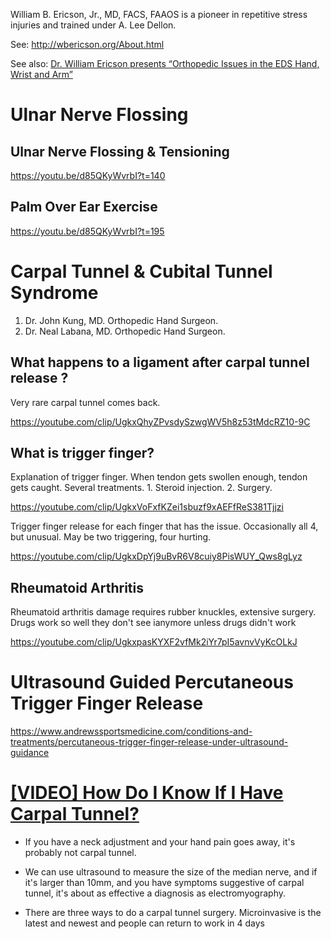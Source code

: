 William B. Ericson, Jr., MD, FACS, FAAOS is a pioneer in repetitive stress injuries and trained under A. Lee Dellon.

See: http://wbericson.org/About.html

See also: [Dr. William Ericson presents “Orthopedic Issues in the EDS Hand, Wrist and Arm”](https://www.youtube.com/watch?v=5oYcTbBt3zI)

# Ulnar Nerve Flossing

## Ulnar Nerve Flossing & Tensioning

https://youtu.be/d85QKyWvrbI?t=140

## Palm Over Ear Exercise 

https://youtu.be/d85QKyWvrbI?t=195

# Carpal Tunnel & Cubital Tunnel Syndrome 

1. Dr. John Kung, MD. Orthopedic Hand Surgeon.
2. Dr. Neal Labana, MD. Orthopedic Hand Surgeon.

## What happens to a ligament after carpal tunnel release ?

Very rare carpal tunnel comes back. 

https://youtube.com/clip/UgkxQhyZPvsdySzwgWV5h8z53tMdcRZ10-9C

## What is trigger finger?

Explanation of trigger finger. When tendon gets swollen enough, tendon gets caught. Several treatments. 1. Steroid injection. 2. Surgery.

https://youtube.com/clip/UgkxVoFxfKZei1sbuzf9xAEFfReS381Tjjzi

Trigger finger release for each finger that has the issue. Occasionally all 4, but unusual. May be two triggering, four hurting.

https://youtube.com/clip/UgkxDpYj9uBvR6V8cuiy8PisWUY_Qws8gLyz

## Rheumatoid Arthritis 

Rheumatoid arthritis damage requires rubber knuckles, extensive surgery. Drugs work so well they don't see ianymore unless drugs didn't work

https://youtube.com/clip/UgkxpasKYXF2vfMk2iYr7pI5avnvVyKcOLkJ

# Ultrasound Guided Percutaneous Trigger Finger Release 

https://www.andrewssportsmedicine.com/conditions-and-treatments/percutaneous-trigger-finger-release-under-ultrasound-guidance

# [\[VIDEO\] How Do I Know If I Have Carpal Tunnel?](https://youtu.be/nZhlT-XU2Uc)

- If you have a neck adjustment and your hand pain goes away, it's probably not carpal tunnel.

- We can use ultrasound to measure the size of the median nerve, and if it's larger than 10mm, and you have symptoms suggestive of carpal tunnel, it's about as effective a diagnosis as electromyography.

- There are three ways to do a carpal tunnel surgery. Microinvasive is the latest and newest and people can return to work in 4 days

